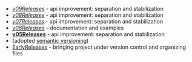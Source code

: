   * _[v09Releases](v09Releases.md)_ - api improvement: separation and stabilization
  * _[v08Releases](v08Releases.md)_ - api improvement: separation and stabilization
  * _[v07Releases](v07Releases.md)_ - api improvement: separation and stabilization
  * _[v06Releases](v06Releases.md)_ - documentation and examples
  * **[v05Releases](v05Releases.md)** - api improvement: separation and stabilization
  * (adopted [semantic versioning](http://semver.org/))
  * [EarlyReleases](EarlyReleases.md) - bringing project under version control and organizing files